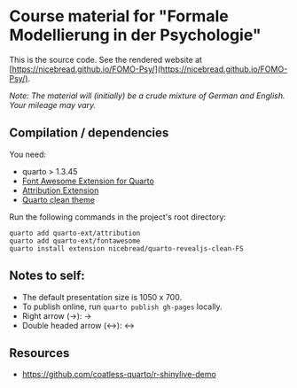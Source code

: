# Course material for "Formale Modellierung in der Psychologie"

This is the source code. See the rendered website at [https://nicebread.github.io/FOMO-Psy/](https://nicebread.github.io/FOMO-Psy/).

*Note: The material will (initially) be a crude mixture of German and English. Your mileage may vary.*

## Compilation / dependencies

You need:

- quarto > 1.3.45
- [Font Awesome Extension for Quarto](https://github.com/quarto-ext/fontawesome)
- [Attribution Extension](https://github.com/quarto-ext/attribution)
- [Quarto clean theme](https://github.com/grantmcdermott/quarto-revealjs-clean/tree/main)

Run the following commands in the project's root directory:

```
quarto add quarto-ext/attribution
quarto add quarto-ext/fontawesome
quarto install extension nicebread/quarto-revealjs-clean-FS
```

## Notes to self:

- The default presentation size is 1050 x 700.
- To publish online, run `quarto publish gh-pages` locally.
- Right arrow (→): &rarr;
- Double headed arrow (↔): &harr;

## Resources

- https://github.com/coatless-quarto/r-shinylive-demo
